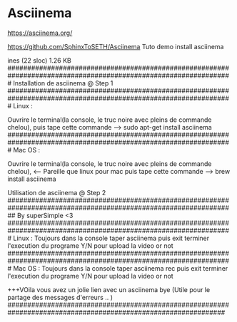 # Asciinema
https://asciinema.org/

https://github.com/SphinxToSETH/Asciinema
Tuto demo install asciinema

ines (22 sloc) 1.26 KB
#################################################################################################################
Installation de asciinema @ Step 1 
#################################################################################################################
Linux :

Ouvrire le terminal(la console, le truc noire avec pleins de commande chelou),
puis tape cette commande -->
							  sudo apt-get install asciinema
#################################################################################################################
Mac OS :

Ouvrire le terminal(la console, le truc noire avec pleins de commande chelou), <-- Pareille que linux pour mac
puis tape cette commande -->
								brew install asciinema
								
Utilisation de asciinema @ Step 2
##################################################################################################################
By superSimple <3
#################################################################################################################
Linux :
Toujours dans la console taper
asciinema 
puis exit terminer l'execution du programe Y/N pour upload la video or not
#################################################################################################################
Mac OS :
Toujours dans la console taper
asciinema rec
puis exit terminer l'execution du programe Y/N pour upload la video or not

+++VOila vous avez un jolie lien avec un asciinema bye (Utile pour le partage des messages d'erreurs .. )
###############################################################################################################



